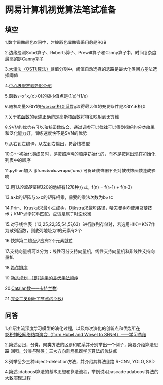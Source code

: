 # 网易计算机视觉算法笔试准备
## 填空
1.数字图像颜色空间中，常被彩色显像管采用的是RGB<br>

2.边缘检测Sobel算子、Roberts算子、Prewitt算子和Canny算子中，时间复杂度最高的是[Canny算子](https://zhuanlan.zhihu.com/p/35032299)<br>

3.[大津法（OSTU算法）](https://www.cnblogs.com/ranjiewen/p/6385564.html)阈值分割中，阈值自动选择的思路是最大化类间方差法选择阈值<br>

4.[中心极限定理通俗介绍](https://zhuanlan.zhihu.com/p/25241653)<br>

5.函数y=x^x,(x＞0)的极小值点是(1/e)^(1/e)<br>

6.随机变量X和Y的[Pearson相关系数ρ](https://www.zhihu.com/question/19734616)取得最大值的充要条件是X和Y正相关<br>

7.关于[核函数](https://www.zhihu.com/question/24627666)的表述正确的是高斯核函数将特征映射到无穷维<br>

8.SVM的优势有可以和核函数结合、通过调参可以往往可以得到很好的分类效果和泛化能力好，训练速度快不是SVM的优势<br>

9.从右到左编译，从左到右输出，符合栈模型<br>

10.C++初始化类成员时，是按照声明的顺序初始化的，而不是按照出现在初始化列表中的顺序<br>

11.python加入 @functools.wraps(func) 可保证装饰器不会对被装饰函数造成影响<br>

12.用1*3的瓷砖密铺3*20的地板有1278种方式，f(n) = f(n-1) + f(n-3)<br>

13.a×b的矩阵与b×c的矩阵相乘，需要的乘法次数为b×ac<br>

14.Prim、Kruskal求最小生成树，Dijkstra求最短路径，哈夫曼树均使用贪婪技术；KMP求字符串匹配，应该是属于时空权衡<br>

15.对于线性表（ 13,25,22,35,54,57,63）进行散列存储时，若选用H(K)=K%7作为散列函数，则散列地址为1的元素有2个<br>

16.快排第二趟至少应有2个元素就位<br>

17.支持向量机可以分为：线性可分支持向量机，线性支持向量机和非线性支持向量机<br>

18.[希尔排序](http://bubkoo.com/2014/01/15/sort-algorithm/shell-sort/)<br>

19.[动态规划--矩阵连乘的最优乘法顺序](https://www.nowcoder.com/test/question/done?tid=17423407&qid=168320#summary)<br>

20.[Catalan数——卡特兰数](https://blog.csdn.net/Hackbuteer1/article/details/7450250))<br>

21.[完全二叉树叶子节点的个数](https://blog.csdn.net/yunzhongguwu005/article/details/9224031))<br>

## 问答
1.介绍主流深度学习模型的演化过程，以及每次演化的创新点和优势所在<br>
   [卷积神经网络结构演变（form Hubel and Wiesel to SENet）——学习总结](https://zhuanlan.zhihu.com/p/34621135)

2.简述回归，分类，聚类方法的区别和联系并分别举出一个例子，简要介绍算法思路
   [回归、分类与聚类：三大方向剖解机器学习算法的优缺点](https://zhuanlan.zhihu.com/p/27013861)

3.列举至少三种object-detection方法，并介绍其算法思路
   R-CNN, YOLO, SSD

4.简述adaboost算法的基本思想和算法流程，举例说明cascade adaboost算法的大致实现过程
